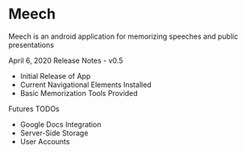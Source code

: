 # Meech
Meech is an android application for memorizing speeches and public presentations

April 6, 2020 Release Notes - v0.5
- Initial Release of App 
- Current Navigational Elements Installed 
- Basic Memorization Tools Provided 
      
 Futures TODOs 
- Google Docs Integration 
- Server-Side Storage 
- User Accounts 
